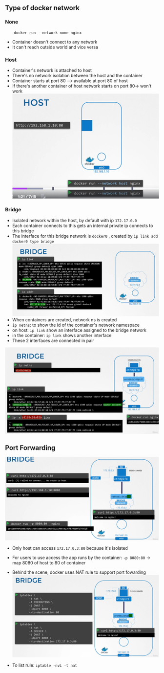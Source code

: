 ## Type of docker network
### None 
```
	docker run --network none nginx
```
- Container doesn't connect to any network
- It can't reach outside world and vice versa

### Host
- Container's network is attached to host 
- There's no network isolation between the host and the container 
- Container starts at port 80 --> available at port 80 of host
- If there's another container of host network starts on port 80-> won't work 
![](../../../img/Pasted%20image%2020250522211748.png)

### Bridge 
- Isolated network within the host, by default with ip `172.17.0.0`
- Each container connects to this gets an internal private ip connects to this bridge
- The interface for this bridge network is `docker0` , created by `ip link add docker0 type bridge`
![](../../../img/Pasted%20image%2020250522212621.png)
- When containers are created, network ns is created 
- `ip netns`: to show the id of the container's network namespace
- on host: `ip link` show an interface assigned to the bridge network 
- in the container: `ip link` shows another interface
- These 2 interfaces are connected in pair


![](../../../img/Pasted%20image%2020250522213654.png)

## Port Forwarding 

![](../../../img/Pasted%20image%2020250522214302.png)

- Only host can access `172.17.0.3:80` because it's isolated
- For users to use access the app runs by the container: `-p 8080:80` -> map 8080 of host to 80 of container
- Behind the scene, docker uses NAT rule to support port fowarding
![](../../../img/Pasted%20image%2020250522221549.png)

- To list rule: `iptable -nvL -t nat`